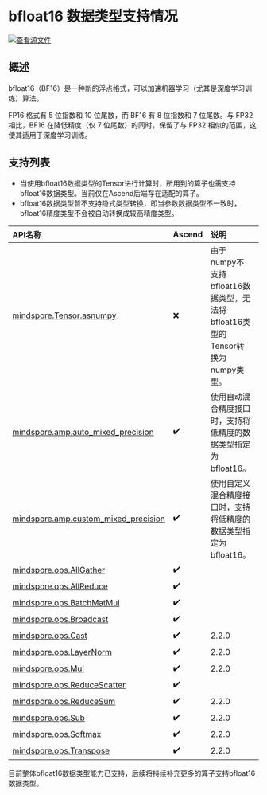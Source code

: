 # bfloat16 数据类型支持情况

[![查看源文件](https://mindspore-website.obs.cn-north-4.myhuaweicloud.com/website-images/r2.2/resource/_static/logo_source.svg)](https://gitee.com/mindspore/docs/blob/r2.2/docs/mindspore/source_zh_cn/note/bfloat16_support.md)

## 概述

bfloat16（BF16）是一种新的浮点格式，可以加速机器学习（尤其是深度学习训练）算法。

FP16 格式有 5 位指数和 10 位尾数，而 BF16 有 8 位指数和 7 位尾数。与 FP32 相比，BF16 在降低精度（仅 7 位尾数）的同时，保留了与 FP32 相似的范围，这使其适用于深度学习训练。

## 支持列表

- 当使用bfloat16数据类型的Tensor进行计算时，所用到的算子也需支持bfloat16数据类型。当前仅在Ascend后端存在适配的算子。
- bfloat16数据类型暂不支持隐式类型转换，即当参数数据类型不一致时，bfloat16精度类型不会被自动转换成较高精度类型。

|API名称|Ascend|说明|版本|
|:----|:---------|:---------|:---------|
|[mindspore.Tensor.asnumpy](https://www.mindspore.cn/docs/zh-CN/r2.2/api_python/mindspore/Tensor/mindspore.Tensor.asnumpy.html)|❌|由于numpy不支持bfloat16数据类型，无法将bfloat16类型的Tensor转换为numpy类型。||
|[mindspore.amp.auto_mixed_precision](https://www.mindspore.cn/docs/zh-CN/r2.2/api_python/amp/mindspore.amp.auto_mixed_precision.html)|✔️|使用自动混合精度接口时，支持将低精度的数据类型指定为bfloat16。||
|[mindspore.amp.custom_mixed_precision](https://www.mindspore.cn/docs/zh-CN/r2.2/api_python/amp/mindspore.amp.custom_mixed_precision.html)|✔️|使用自定义混合精度接口时，支持将低精度的数据类型指定为bfloat16。||
|[mindspore.ops.AllGather](https://www.mindspore.cn/docs/zh-CN/r2.2/api_python/ops/mindspore.ops.AllGather.html)|✔️||2.2.10|
|[mindspore.ops.AllReduce](https://www.mindspore.cn/docs/zh-CN/r2.2/api_python/ops/mindspore.ops.AllReduce.html)|✔️||2.2.10|
|[mindspore.ops.BatchMatMul](https://www.mindspore.cn/docs/zh-CN/r2.2/api_python/ops/mindspore.ops.BatchMatMul.html)|✔️||2.2.10|
|[mindspore.ops.Broadcast](https://www.mindspore.cn/docs/zh-CN/r2.2/api_python/ops/mindspore.ops.Broadcast.html)|✔️||2.2.10|
|[mindspore.ops.Cast](https://www.mindspore.cn/docs/zh-CN/r2.2/api_python/ops/mindspore.ops.Cast.html)|✔️|2.2.0|
|[mindspore.ops.LayerNorm](https://www.mindspore.cn/docs/zh-CN/r2.2/api_python/ops/mindspore.ops.LayerNorm.html)|✔️|2.2.0|
|[mindspore.ops.Mul](https://www.mindspore.cn/docs/zh-CN/r2.2/api_python/ops/mindspore.ops.Mul.html)|✔️|2.2.0|
|[mindspore.ops.ReduceScatter](https://www.mindspore.cn/docs/zh-CN/r2.2/api_python/ops/mindspore.ops.ReduceScatter.html)|✔️||2.2.10|
|[mindspore.ops.ReduceSum](https://www.mindspore.cn/docs/zh-CN/r2.2/api_python/ops/mindspore.ops.ReduceSum.html)|✔️|2.2.0|
|[mindspore.ops.Sub](https://www.mindspore.cn/docs/zh-CN/r2.2/api_python/ops/mindspore.ops.Sub.html)|✔️|2.2.0|
|[mindspore.ops.Softmax](https://www.mindspore.cn/docs/zh-CN/r2.2/api_python/ops/mindspore.ops.Softmax.html)|✔️|2.2.0|
|[mindspore.ops.Transpose](https://www.mindspore.cn/docs/zh-CN/r2.2/api_python/ops/mindspore.ops.Transpose.html)|✔️|2.2.0|

目前整体bfloat16数据类型能力已支持，后续将持续补充更多的算子支持bfloat16数据类型。

